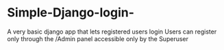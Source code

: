 # Simple-Django-login-
 A very basic django app that lets registered users login 
 Users can register only through the /Admin panel accessible only by the Superuser
